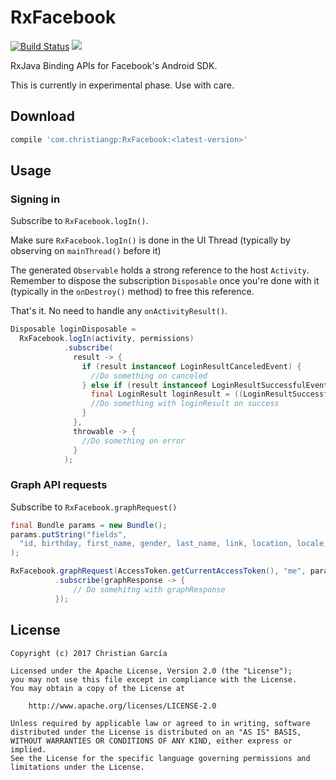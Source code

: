 # RxFacebook
[![Build Status](https://travis-ci.org/ChristianGarcia/RxFacebook.svg?branch=master)](https://travis-ci.org/ChristianGarcia/RxFacebook)
[![](https://img.shields.io/maven-central/v/com.christiangp/RxFacebook.svg)](http://search.maven.org/#search%7Cga%7C1%7Cg%3A%22com.christiangp%22%20a%3A%22RxFacebook%22)

RxJava Binding APIs for Facebook's Android SDK.

This is currently in experimental phase. Use with care.

## Download
```groovy
compile 'com.christiangp:RxFacebook:<latest-version>'
```

## Usage

### Signing in

Subscribe to `RxFacebook.logIn()`.

Make sure `RxFacebook.logIn()` is done in the UI Thread (typically by observing on `mainThread()` before it)

The generated `Observable` holds a strong reference to the host `Activity`. 
Remember to dispose the subscription `Disposable` once you're done with it (typically in the `onDestroy()` method) to free this reference.

That's it. No need to handle any `onActivityResult()`.

```java
Disposable loginDisposable =
  RxFacebook.logIn(activity, permissions)
            .subscribe(
              result -> {
                if (result instanceof LoginResultCanceledEvent) {
                  //Do something on canceled
                } else if (result instanceof LoginResultSuccessfulEvent) {
                  final LoginResult loginResult = ((LoginResultSuccessfulEvent) result).loginResult();
                  //Do something with loginResult on success
                }
              },
              throwable -> {
                //Do something on error
              }
            );
```

### Graph API requests
Subscribe to `RxFacebook.graphRequest()`

```java
final Bundle params = new Bundle();
params.putString("fields", 
  "id, birthday, first_name, gender, last_name, link, location, locale, name, timezone, updated_time, email"
);

RxFacebook.graphRequest(AccessToken.getCurrentAccessToken(), "me", params, HttpMethod.GET)
          .subscribe(graphResponse -> {
              // Do somehitng with graphResponse
          });
```

## License

    Copyright (c) 2017 Christian García
    
    Licensed under the Apache License, Version 2.0 (the "License");
    you may not use this file except in compliance with the License.
    You may obtain a copy of the License at
    
        http://www.apache.org/licenses/LICENSE-2.0
    
    Unless required by applicable law or agreed to in writing, software
    distributed under the License is distributed on an "AS IS" BASIS,
    WITHOUT WARRANTIES OR CONDITIONS OF ANY KIND, either express or implied.
    See the License for the specific language governing permissions and
    limitations under the License.
